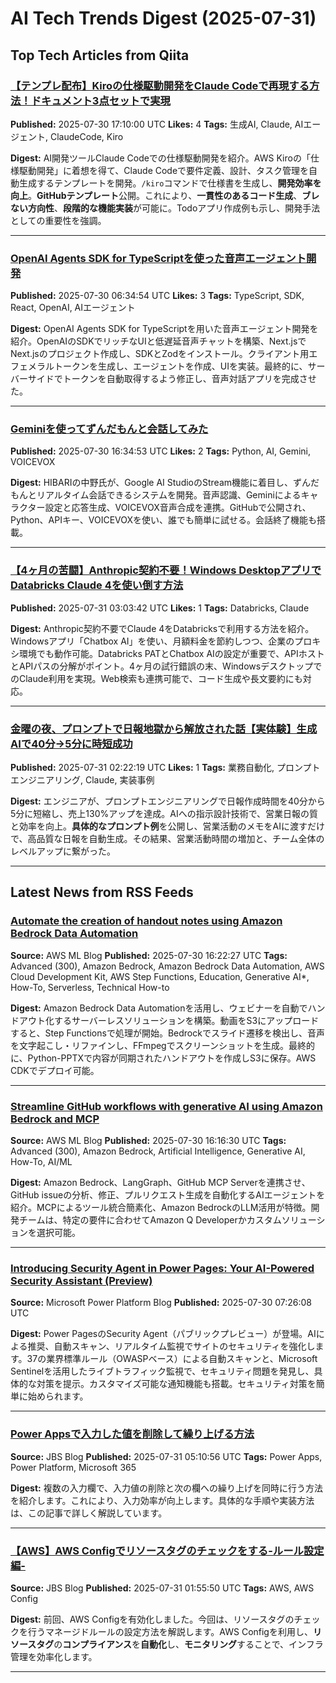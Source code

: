 # AI Tech Trends Digest (2025-07-31)


## Top Tech Articles from Qiita


### [【テンプレ配布】Kiroの仕様駆動開発をClaude Codeで再現する方法！ドキュメント3点セットで実現](https://qiita.com/tomada/items/a67aa0739b95273bf487)
**Published:** 2025-07-30 17:10:00 UTC
**Likes:** 4
**Tags:** 生成AI, Claude, AIエージェント, ClaudeCode, Kiro

**Digest:**
AI開発ツールClaude Codeでの仕様駆動開発を紹介。AWS Kiroの「仕様駆動開発」に着想を得て、Claude Codeで要件定義、設計、タスク管理を自動生成するテンプレートを開発。`/kiro`コマンドで仕様書を生成し、**開発効率を向上**。**GitHubテンプレート**公開。これにより、**一貫性のあるコード生成**、**ブレない方向性**、**段階的な機能実装**が可能に。Todoアプリ作成例も示し、開発手法としての重要性を強調。

---

### [OpenAI  Agents SDK for TypeScriptを使った音声エージェント開発](https://qiita.com/toshikifu/items/6692cfc53e79eb7331e5)
**Published:** 2025-07-30 06:34:54 UTC
**Likes:** 3
**Tags:** TypeScript, SDK, React, OpenAI, AIエージェント

**Digest:**
OpenAI Agents SDK for TypeScriptを用いた音声エージェント開発を紹介。OpenAIのSDKでリッチなUIと低遅延音声チャットを構築、Next.jsでNext.jsのプロジェクト作成し、SDKとZodをインストール。クライアント用エフェメラルトークンを生成し、エージェントを作成、UIを実装。最終的に、サーバーサイドでトークンを自動取得するよう修正し、音声対話アプリを完成させた。

---

### [Geminiを使ってずんだもんと会話してみた](https://qiita.com/nakano0328/items/2c4542fc97417f9e015d)
**Published:** 2025-07-30 16:34:53 UTC
**Likes:** 2
**Tags:** Python, AI, Gemini, VOICEVOX

**Digest:**
HIBARIの中野氏が、Google AI StudioのStream機能に着目し、ずんだもんとリアルタイム会話できるシステムを開発。音声認識、Geminiによるキャラクター設定と応答生成、VOICEVOX音声合成を連携。GitHubで公開され、Python、APIキー、VOICEVOXを使い、誰でも簡単に試せる。会話終了機能も搭載。

---

### [【4ヶ月の苦闘】Anthropic契約不要！Windows DesktopアプリでDatabricks Claude 4を使い倒す方法](https://qiita.com/ikejiri-makoto2/items/704d989a503aff95c070)
**Published:** 2025-07-31 03:03:42 UTC
**Likes:** 1
**Tags:** Databricks, Claude

**Digest:**
Anthropic契約不要でClaude 4をDatabricksで利用する方法を紹介。Windowsアプリ「Chatbox AI」を使い、月額料金を節約しつつ、企業のプロキシ環境でも動作可能。Databricks PATとChatbox AIの設定が重要で、APIホストとAPIパスの分解がポイント。4ヶ月の試行錯誤の末、WindowsデスクトップでのClaude利用を実現。Web検索も連携可能で、コード生成や長文要約にも対応。

---

### [金曜の夜、プロンプトで日報地獄から解放された話【実体験】生成AIで40分→5分に時短成功](https://qiita.com/k_nabe/items/43164a665a40cadfdf6f)
**Published:** 2025-07-31 02:22:19 UTC
**Likes:** 1
**Tags:** 業務自動化, プロンプトエンジニアリング, Claude, 実装事例

**Digest:**
エンジニアが、プロンプトエンジニアリングで日報作成時間を40分から5分に短縮し、売上130%アップを達成。AIへの指示設計技術で、営業日報の質と効率を向上。**具体的なプロンプト例**を公開し、営業活動のメモをAIに渡すだけで、高品質な日報を自動生成。その結果、営業活動時間の増加と、チーム全体のレベルアップに繋がった。

---

## Latest News from RSS Feeds


### [Automate the creation of handout notes using Amazon Bedrock Data Automation](https://aws.amazon.com/blogs/machine-learning/automate-the-creation-of-handout-notes-using-amazon-bedrock-data-automation/)
**Source:** AWS ML Blog
**Published:** 2025-07-30 16:22:27 UTC
**Tags:** Advanced (300), Amazon Bedrock, Amazon Bedrock Data Automation, AWS Cloud Development Kit, AWS Step Functions, Education, Generative AI*, How-To, Serverless, Technical How-to

**Digest:**
Amazon Bedrock Data Automationを活用し、ウェビナーを自動でハンドアウト化するサーバーレスソリューションを構築。動画をS3にアップロードすると、Step Functionsで処理が開始。Bedrockでスライド遷移を検出し、音声を文字起こし・リファインし、FFmpegでスクリーンショットを生成。最終的に、Python-PPTXで内容が同期されたハンドアウトを作成しS3に保存。AWS CDKでデプロイ可能。

---

### [Streamline GitHub workflows with generative AI using Amazon Bedrock and MCP](https://aws.amazon.com/blogs/machine-learning/streamline-github-workflows-with-generative-ai-using-amazon-bedrock-and-mcp/)
**Source:** AWS ML Blog
**Published:** 2025-07-30 16:16:30 UTC
**Tags:** Advanced (300), Amazon Bedrock, Artificial Intelligence, Generative AI, How-To, AI/ML

**Digest:**
Amazon Bedrock、LangGraph、GitHub MCP Serverを連携させ、GitHub issueの分析、修正、プルリクエスト生成を自動化するAIエージェントを紹介。MCPによるツール統合簡素化、Amazon BedrockのLLM活用が特徴。開発チームは、特定の要件に合わせてAmazon Q Developerかカスタムソリューションを選択可能。

---

### [Introducing Security Agent in Power Pages: Your AI-Powered Security Assistant (Preview)](https://www.microsoft.com/en-us/power-platform/blog/2025/07/30/introducing-security-agent-in-power-pages-your-ai-powered-security-assistant-preview/)
**Source:** Microsoft Power Platform Blog
**Published:** 2025-07-30 07:26:08 UTC

**Digest:**
Power PagesのSecurity Agent（パブリックプレビュー）が登場。AIによる推奨、自動スキャン、リアルタイム監視でサイトのセキュリティを強化します。37の業界標準ルール（OWASPベース）による自動スキャンと、Microsoft Sentinelを活用したライブトラフィック監視で、セキュリティ問題を発見し、具体的な対策を提示。カスタマイズ可能な通知機能も搭載。セキュリティ対策を簡単に始められます。

---

### [Power Appsで入力した値を削除して繰り上げる方法](https://blog.jbs.co.jp/entry/2025/07/31/141056)
**Source:** JBS Blog
**Published:** 2025-07-31 05:10:56 UTC
**Tags:** Power Apps, Power Platform, Microsoft 365

**Digest:**
複数の入力欄で、入力値の削除と次の欄への繰り上げを同時に行う方法を紹介します。これにより、入力効率が向上します。具体的な手順や実装方法は、この記事で詳しく解説しています。

---

### [【AWS】AWS Configでリソースタグのチェックをする-ルール設定編-](https://blog.jbs.co.jp/entry/2025/07/31/105550)
**Source:** JBS Blog
**Published:** 2025-07-31 01:55:50 UTC
**Tags:** AWS, AWS Config

**Digest:**
前回、AWS Configを有効化しました。今回は、リソースタグのチェックを行うマネージドルールの設定方法を解説します。AWS Configを利用し、**リソースタグ**の**コンプライアンス**を**自動化**し、**モニタリング**することで、インフラ管理を効率化します。

---